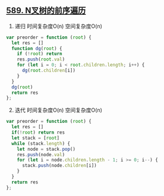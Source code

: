 ## [589. N叉树的前序遍历](https://leetcode-cn.com/problems/n-ary-tree-preorder-traversal/)

1. 递归 时间复杂度O(n) 空间复杂度O(n)
```js
var preorder = function (root) {
  let res = []
  function dg(root) {
    if (!root) return
    res.push(root.val)
    for (let i = 0; i < root.children.length; i++) {
      dg(root.children[i])
    }
  }
  dg(root)
  return res
};
```

2. 迭代 时间复杂度O(n) 空间复杂度O(n)
```js
var preorder = function (root) {
  let res = []
  if(!root) return res
  let stack = [root]
  while (stack.length) {
    let node = stack.pop()
    res.push(node.val)
    for (let i = node.children.length - 1; i >= 0; i--) {
      stack.push(node.children[i])
    }
  }
  return res
};
```